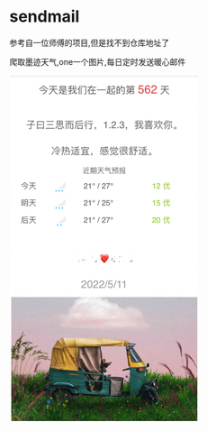 # sendmail
参考自一位师傅的项目,但是找不到仓库地址了

爬取墨迹天气,one一个图片,每日定时发送暖心邮件

![](https://raw.githubusercontent.com/chencicici/images/main/202205151434500.png?token=ARYCSAQPCUTWVPSDZCCU65LCQCPT2)
